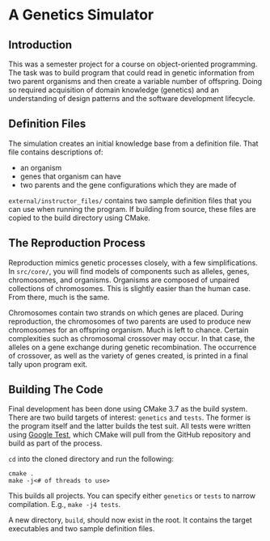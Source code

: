 # A Genetics Simulator

## Introduction
This was a semester project for a course on object-oriented programming. The
task was to build program that could read in genetic information from two
parent organisms and then create a variable number of offspring. Doing so
required acquisition of domain knowledge (genetics) and an understanding of
design patterns and the software development lifecycle.

## Definition Files
The simulation creates an initial knowledge base from a definition file. That
file contains descriptions of:
* an organism
* genes that organism can have
* two parents and the gene configurations which they are made of

`external/instructor_files/` contains two sample definition files that you can
use when running the program. If building from source, these files are copied
to the build directory using CMake.

## The Reproduction Process
Reproduction mimics genetic processes closely, with a few simplifications. In
`src/core/`, you will find models of components such as alleles, genes, chromosomes,
and organisms. Organisms are composed of unpaired collections of chromosomes.
This is slightly easier than the human case. From there, much is the same.

Chromosomes contain two strands on which genes are placed. During
reproduction, the chromosomes of two parents are used to produce new
chromosomes for an offspring organism. Much is left to chance. Certain
complexities such as chromosomal crossover may occur. In that case, the alleles
on a gene exchange during genetic recombination. The occurrence of crossover,
as well as the variety of genes created, is printed in a final tally upon
program exit.

## Building The Code
Final development has been done using CMake 3.7 as the build system. There
are two build targets of interest: `genetics` and `tests`. The former is the
program itself and the latter builds the test suit. All tests were written using
[Google Test](https://github.com/google/googletest), which CMake will pull from
the GitHub repository and build as part of the process.

`cd` into the cloned directory and run the following:
```
cmake .
make -j<# of threads to use>
```
This builds all projects. You can specify either `genetics` or `tests` to
narrow compilation. E.g., `make -j4 tests`.

A new directory, `build`, should now exist in the root. It contains the target
executables and two sample definition files.